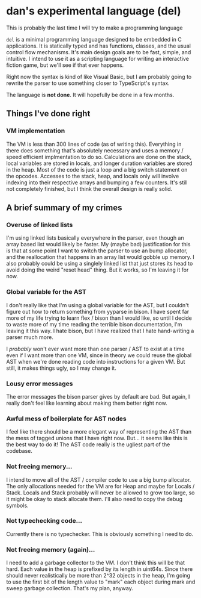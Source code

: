 # dan's experimental language (del)
This is probably the last time I will try to make a programming language

`del` is a minimal programming language designed to be embedded in C applications. It is statically typed and has functions, classes, and the usual control flow mechanisms. It's main design goals are to be fast, simple, and intuitive. I intend to use it as a scripting language for writing an interactive fiction game, but we'll see if that ever happens.

Right now the syntax is kind of like Visual Basic, but I am probably going to rewrite the parser to use something closer to TypeScript's syntax.

The language is **not done**. It will hopefully be done in a few months.

## Things I've done right

### VM implementation
The VM is less than 300 lines of code (as of writing this). Everything in there does something that's absolutely necessary and uses a memory / speed efficient implmentation to do so. Calculations are done on the stack, local variables are stored in locals, and longer duration variables are stored in the heap. Most of the code is just a loop and a big switch statement on the opcodes. Accesses to the stack, heap, and locals only will involve indexing into their respective arrays and bumping a few counters. It's still not completely finished, but I think the overall design is really solid.

## A brief summary of my crimes

### Overuse of linked lists
I'm using linked lists basically everywhere in the parser, even though an array based list would likely be faster. My (maybe bad) justification for this is that at some point I want to switch the parser to use an bump allocator, and the reallocation that happens in an array list would gobble up memory. I also probably could be using a singlely linked list that just stores its head to avoid doing the weird "reset head" thing. But it works, so I'm leaving it for now.

### Global variable for the AST
I don't really like that I'm using a global variable for the AST, but I couldn't figure out how to return something from yyparse in bison. I have spent far more of my life trying to learn flex / bison than I would like, so until I decide to waste more of my time reading the terrible bison documentation, I'm leaving it this way. I hate bison, but I have realized that I hate hand-writing a parser much more.

I *probably* won't ever want more than one parser / AST to exist at a time even if I want more than one VM, since in theory we could reuse the global AST when we're done reading code into instructions for a given VM. But still, it makes things ugly, so I may change it.

### Lousy error messages
The error messages the bison parser gives by default are bad. But again, I really don't feel like learning about making them better right now.

### Awful mess of boilerplate for AST nodes
I feel like there should be a more elegant way of representing the AST than the mess of tagged unions that I have right now. But... it seems like this is the best way to do it! The AST code really is the ugliest part of the codebase.

### Not freeing memory...
I intend to move all of the AST / compiler code to use a big bump allocator. The only allocations needed for the VM are for Heap and maybe for Locals / Stack. Locals and Stack probably will never be allowed to grow too large, so it might be okay to stack allocate them. I'll also need to copy the debug symbols. 

### Not typechecking code...
Currently there is no typechecker. This is obviously something I need to do.

### Not freeing memory (again)...
I need to add a garbage collector to the VM. I don't think this will be that hard. Each value in the heap is prefixed by its length in uint64s. Since there should never realistically be more than 2^32 objects in the heap, I'm going to use the first bit of the length value to "mark" each object during mark and sweep garbage collection. That's my plan, anyway.

